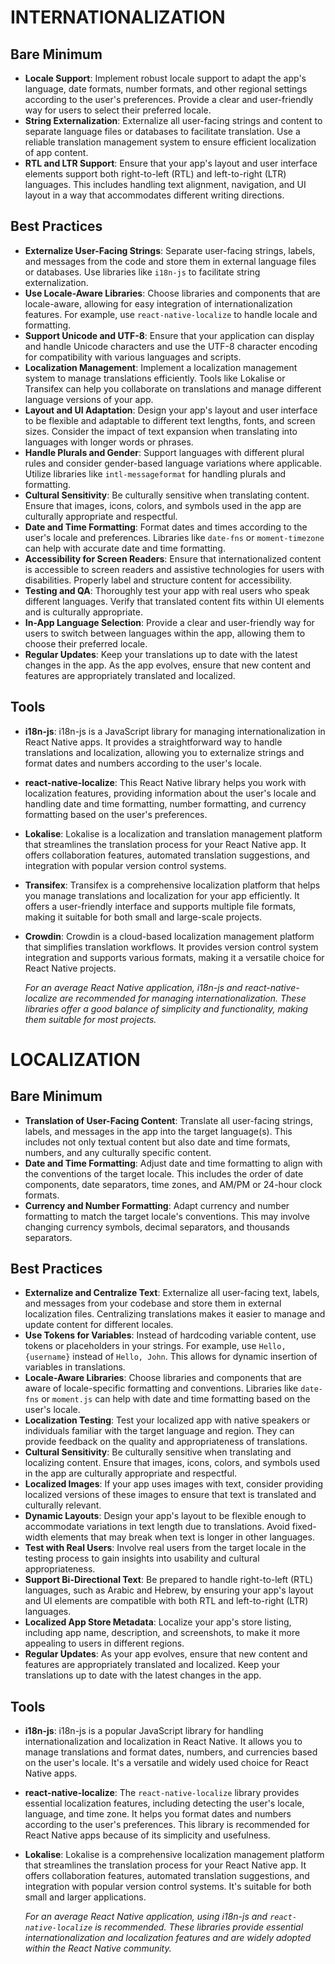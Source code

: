 # INTERNATIONALIZATION

## Bare Minimum
- **Locale Support**: Implement robust locale support to adapt the app's language, date formats, number formats, and other regional settings according to the user's preferences. Provide a clear and user-friendly way for users to select their preferred locale.
- **String Externalization**: Externalize all user-facing strings and content to separate language files or databases to facilitate translation. Use a reliable translation management system to ensure efficient localization of app content.
- **RTL and LTR Support**: Ensure that your app's layout and user interface elements support both right-to-left (RTL) and left-to-right (LTR) languages. This includes handling text alignment, navigation, and UI layout in a way that accommodates different writing directions.

## Best Practices
- **Externalize User-Facing Strings**: Separate user-facing strings, labels, and messages from the code and store them in external language files or databases. Use libraries like `i18n-js` to facilitate string externalization.
- **Use Locale-Aware Libraries**: Choose libraries and components that are locale-aware, allowing for easy integration of internationalization features. For example, use `react-native-localize` to handle locale and formatting.
- **Support Unicode and UTF-8**: Ensure that your application can display and handle Unicode characters and use the UTF-8 character encoding for compatibility with various languages and scripts.
- **Localization Management**: Implement a localization management system to manage translations efficiently. Tools like Lokalise or Transifex can help you collaborate on translations and manage different language versions of your app.
- **Layout and UI Adaptation**: Design your app's layout and user interface to be flexible and adaptable to different text lengths, fonts, and screen sizes. Consider the impact of text expansion when translating into languages with longer words or phrases.
- **Handle Plurals and Gender**: Support languages with different plural rules and consider gender-based language variations where applicable. Utilize libraries like `intl-messageformat` for handling plurals and formatting.
- **Cultural Sensitivity**: Be culturally sensitive when translating content. Ensure that images, icons, colors, and symbols used in the app are culturally appropriate and respectful.
- **Date and Time Formatting**: Format dates and times according to the user's locale and preferences. Libraries like `date-fns` or `moment-timezone` can help with accurate date and time formatting.
- **Accessibility for Screen Readers**: Ensure that internationalized content is accessible to screen readers and assistive technologies for users with disabilities. Properly label and structure content for accessibility.
- **Testing and QA**: Thoroughly test your app with real users who speak different languages. Verify that translated content fits within UI elements and is culturally appropriate.
- **In-App Language Selection**: Provide a clear and user-friendly way for users to switch between languages within the app, allowing them to choose their preferred locale.
- **Regular Updates**: Keep your translations up to date with the latest changes in the app. As the app evolves, ensure that new content and features are appropriately translated and localized.

## Tools
- **i18n-js**: i18n-js is a JavaScript library for managing internationalization in React Native apps. It provides a straightforward way to handle translations and localization, allowing you to externalize strings and format dates and numbers according to the user's locale.
- **react-native-localize**: This React Native library helps you work with localization features, providing information about the user's locale and handling date and time formatting, number formatting, and currency formatting based on the user's preferences.
- **Lokalise**: Lokalise is a localization and translation management platform that streamlines the translation process for your React Native app. It offers collaboration features, automated translation suggestions, and integration with popular version control systems.
- **Transifex**: Transifex is a comprehensive localization platform that helps you manage translations and localization for your app efficiently. It offers a user-friendly interface and supports multiple file formats, making it suitable for both small and large-scale projects.
- **Crowdin**: Crowdin is a cloud-based localization management platform that simplifies translation workflows. It provides version control system integration and supports various formats, making it a versatile choice for React Native projects. 

	*For an average React Native application, i18n-js and react-native-localize are recommended for managing internationalization. These libraries offer a good balance of simplicity and functionality, making them suitable for most projects.*

# LOCALIZATION
## Bare Minimum
- **Translation of User-Facing Content**: Translate all user-facing strings, labels, and messages in the app into the target language(s). This includes not only textual content but also date and time formats, numbers, and any culturally specific content.
- **Date and Time Formatting**: Adjust date and time formatting to align with the conventions of the target locale. This includes the order of date components, date separators, time zones, and AM/PM or 24-hour clock formats.
- **Currency and Number Formatting**: Adapt currency and number formatting to match the target locale's conventions. This may involve changing currency symbols, decimal separators, and thousands separators.

## Best Practices
- **Externalize and Centralize Text**: Externalize all user-facing text, labels, and messages from your codebase and store them in external localization files. Centralizing translations makes it easier to manage and update content for different locales.
- **Use Tokens for Variables**: Instead of hardcoding variable content, use tokens or placeholders in your strings. For example, use `Hello, {username}` instead of `Hello, John`. This allows for dynamic insertion of variables in translations.
- **Locale-Aware Libraries**: Choose libraries and components that are aware of locale-specific formatting and conventions. Libraries like `date-fns` or `moment.js` can help with date and time formatting based on the user's locale.
- **Localization Testing**: Test your localized app with native speakers or individuals familiar with the target language and region. They can provide feedback on the quality and appropriateness of translations.
- **Cultural Sensitivity**: Be culturally sensitive when translating and localizing content. Ensure that images, icons, colors, and symbols used in the app are culturally appropriate and respectful.
- **Localized Images**: If your app uses images with text, consider providing localized versions of these images to ensure that text is translated and culturally relevant.
- **Dynamic Layouts**: Design your app's layout to be flexible enough to accommodate variations in text length due to translations. Avoid fixed-width elements that may break when text is longer in other languages.
- **Test with Real Users**: Involve real users from the target locale in the testing process to gain insights into usability and cultural appropriateness.
- **Support Bi-Directional Text**: Be prepared to handle right-to-left (RTL) languages, such as Arabic and Hebrew, by ensuring your app's layout and UI elements are compatible with both RTL and left-to-right (LTR) languages.
- **Localized App Store Metadata**: Localize your app's store listing, including app name, description, and screenshots, to make it more appealing to users in different regions.
- **Regular Updates**: As your app evolves, ensure that new content and features are appropriately translated and localized. Keep your translations up to date with the latest changes in the app.

## Tools
- **i18n-js**: i18n-js is a popular JavaScript library for handling internationalization and localization in React Native. It allows you to manage translations and format dates, numbers, and currencies based on the user's locale. It's a versatile and widely used choice for React Native apps.
- **react-native-localize**: The `react-native-localize` library provides essential localization features, including detecting the user's locale, language, and time zone. It helps you format dates and numbers according to the user's preferences. This library is recommended for React Native apps because of its simplicity and usefulness.
- **Lokalise**: Lokalise is a comprehensive localization management platform that streamlines the translation process for your React Native app. It offers collaboration features, automated translation suggestions, and integration with popular version control systems. It's suitable for both small and larger applications. 

	*For an average React Native application, using i18n-js and `react-native-localize` is recommended. These libraries provide essential internationalization and localization features and are widely adopted within the React Native community.*